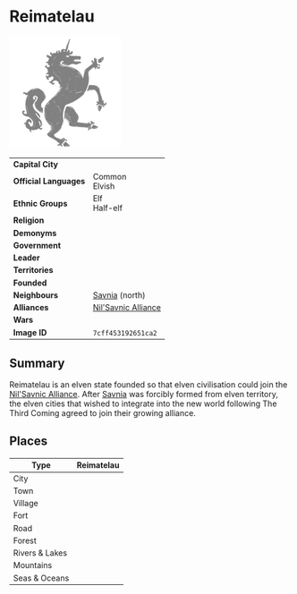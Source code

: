 # Reimatelau

<img src="https://raw.githubusercontent.com/jesskelsall/astarus-images/main/symbols/7cff453192651ca2.png" height="200" />

|||
| --- | --- |
| **Capital City** | | civilisation.2
| **Official Languages** | Common<br>Elvish |
| **Ethnic Groups** | Elf<br>Half-elf |
| **Religion** | |
| **Demonyms** | |
| **Government** | |
| **Leader** | |
| **Territories** | |
| **Founded** | |
| **Neighbours** | [Savnia](savnia.md) (north) |
| **Alliances** | [Nil'Savnic Alliance](../nilsavnic-alliance.md) |
| **Wars** | |
| **Image ID** | `7cff453192651ca2` |

## Summary

Reimatelau is an elven state founded so that elven civilisation could join the [Nil'Savnic Alliance](../nilsavnic-alliance.md). After [Savnia](savnia.md) was forcibly formed from elven territory, the elven cities that wished to integrate into the new world following The Third Coming agreed to join their growing alliance.

## Places

| Type | Reimatelau |
| --- | --- |
| City | |
| Town | |
| Village | |
| Fort | |
| Road | |
| Forest | |
| Rivers & Lakes | |
| Mountains | |
| Seas & Oceans | |
